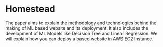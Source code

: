 # Homestead
The paper aims to explain the methodology and technologies behind the making of ML based website and its deployment. It also includes the development of ML Models like Decision Tree and Linear Regression. We will explain how you can deploy a based website in AWS EC2 Instance.
